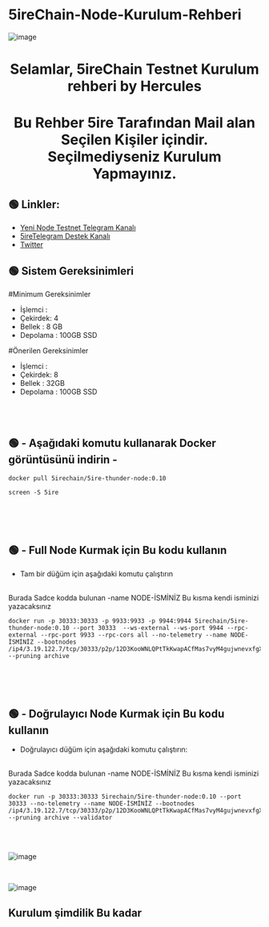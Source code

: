 # 5ireChain-Node-Kurulum-Rehberi
![image](https://user-images.githubusercontent.com/101635385/207453430-865181a5-6d82-429f-8784-a265ac93b6d1.png)
<h1 align="center"> Selamlar,  5ireChain Testnet Kurulum rehberi by Hercules
</h1>

<h1 align="center"> Bu Rehber 5ire Tarafından Mail alan Seçilen Kişiler içindir. Seçilmediyseniz Kurulum Yapmayınız.

## 🟢 Linkler:

 * [Yeni Node Testnet Telegram Kanalı](https://t.me/HerculesNode)
 * [5ireTelegram Destek Kanalı](https://t.me/x5hirechain)
 * [Twitter](https://twitter.com/Hercules4413)

## 🟢 Sistem Gereksinimleri

#Minimum Gereksinimler

* İşlemci :
* Çekirdek: 4
* Bellek : 8 GB
* Depolama : 100GB SSD


#Önerilen Gereksinimler

* İşlemci :
* Çekirdek: 8
* Bellek : 32GB
* Depolama : 100GB SSD
<br><br><br><br>

 ## 🟢 - Aşağıdaki komutu kullanarak Docker görüntüsünü indirin -
 
```shell
docker pull 5irechain/5ire-thunder-node:0.10
```
 
```shell
screen -S 5ire
``` 

<br><br><br>

 ## 🟢 - Full Node Kurmak için Bu kodu kullanın 
 
 * Tam bir düğüm için aşağıdaki komutu çalıştırın

<br>  
 Burada Sadce kodda bulunan -name NODE-İSMİNİZ  Bu kısma kendi isminizi yazacaksınız
 
```shell
docker run -p 30333:30333 -p 9933:9933 -p 9944:9944 5irechain/5ire-thunder-node:0.10 --port 30333  --ws-external --ws-port 9944 --rpc-external --rpc-port 9933 --rpc-cors all --no-telemetry --name NODE-İSMİNİZ --bootnodes /ip4/3.19.122.7/tcp/30333/p2p/12D3KooWNLQPtTkKwapACfMas7vyM4gujwnevxfgXUyTGno3bDpY --pruning archive
```
 <br><br><br>
 
 ## 🟢 - Doğrulayıcı Node Kurmak için Bu kodu kullanın 
 
 * Doğrulayıcı düğüm için aşağıdaki komutu çalıştırın:
 
 <br>  Burada Sadce kodda bulunan -name NODE-İSMİNİZ  Bu kısma kendi isminizi yazacaksınız
 
```shell
docker run -p 30333:30333 5irechain/5ire-thunder-node:0.10 --port 30333 --no-telemetry --name NODE-İSMİNİZ --bootnodes /ip4/3.19.122.7/tcp/30333/p2p/12D3KooWNLQPtTkKwapACfMas7vyM4gujwnevxfgXUyTGno3bDpY --pruning archive --validator
```
<br>
<br>
 
 ![image](https://user-images.githubusercontent.com/101635385/208252070-92865318-c996-4013-9e7b-2217ccc8369d.png)
 
 <br>


![image](https://user-images.githubusercontent.com/101635385/208251835-12619bbf-e55f-4ae8-ab02-d5774d95c668.png)









 ## Kurulum şimdilik Bu kadar
 


